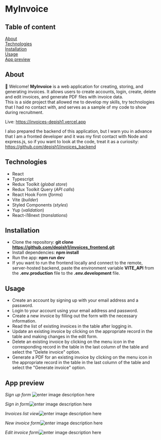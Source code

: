 # MyInvoice

## Table of content

[About](#about)  
[Technologies](#technologies)  
[Installation](#installation)  
[Usage](#usage)  
[App preview](#app-preview)

## About

👋 Welcome! **MyInvoice** is a web application for creating, storing, and generating invoices. It allows users to create accounts, login, create, delete and edit invoices, and generate PDF files with invoice data.  
This is a side project that allowed me to develop my skills, try technologies that I had no contact with, and serves as a sample of my code to show during recruitment.

Live: https://invoices-depish1.vercel.app

I also prepared the backend of this application, but I warn you in advance that I am a fronted developer and it was my first contact with Node and express.js, so if you want to look at the code, treat it as a curiosity: https://github.com/depish1/invoices_backend

## Technologies

- React
- Typescript
- Redux Toolkit (_global store_)
- Redux Toolkit Query (_API calls_)
- React Hook Form (_forms_)
- Vite (_builder_)
- Styled Components (_styles_)
- Yup (_validation_)
- React-i18next (_translations_)

## Installation

- Clone the repository: **git clone https://github.com/depish1/invoices_frontend.git**
- Install dependencies: **npm install**
- Run the app: **npm run dev**
- If you want to run the frontend locally and connect to the
  remote, server-hosted backend, paste the environment variable
  **VITE_API** from the **.env.production** file to the **.env.development** file.

## Usage

- Create an account by signing up with your email address and a password.
- Login to your account using your email address and password.
- Create a new invoice by filling out the form with the necessary information.
- Read the list of existing invoices in the table after logging in.
- Update an existing invoice by clicking on the appropriate record in the table and making changes in the edit form.
- Delete an existing invoice by clicking on the menu icon in the corresponding record in the table in the last column of the table and select the "Delete invoice" option.
- Generate a PDF for an existing invoice by clicking on the menu icon in the appropriate record in the table in the last column of the table and select the "Generate invoice" option.

## App preview

_Sign up form_
![enter image description here](https://user-images.githubusercontent.com/61850475/230634441-b1ba3ed0-05bd-45ed-8728-f597d2cb5e9b.jpg)

_Sign in form_![enter image description here](https://user-images.githubusercontent.com/61850475/230634430-90546c2e-24e3-452b-a40c-29c852a55a44.jpg)

_Invoices list view_![enter image description here](https://user-images.githubusercontent.com/61850475/230634429-af730d46-b249-492a-a620-08b73796baa7.jpg)

_New invoice form_![enter image description here](https://user-images.githubusercontent.com/61850475/230634440-6afb1919-41ac-4069-b7a0-5df202c1c530.jpg)

_Edit invoice form_![enter image description here](https://user-images.githubusercontent.com/61850475/230634425-3615f7d2-3fcb-438b-9a6c-8eff9d32a109.jpg)
